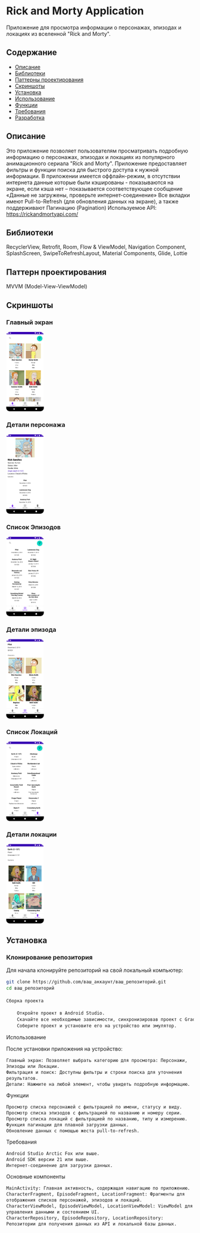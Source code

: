 # Rick and Morty Application

Приложение для просмотра информации о персонажах, эпизодах и локациях из вселенной "Rick and Morty".

## Содержание
- [Описание](#описание)
- [Библиотеки](#библиотеки)
- [Паттерны проектирования](#паттерн)
- [Скриншоты](#скриншоты)
- [Установка](#установка)
- [Использование](#использование)
- [Функции](#функции)
- [Требования](#требования)
- [Разработка](#разработка)

## Описание

Это приложение позволяет пользователям просматривать подробную информацию о персонажах, эпизодах и локациях из популярного анимационного сериала "Rick and Morty". 
Приложение предоставляет фильтры и функции поиска для быстрого доступа к нужной информации. В приложении имеется оффлайн-режим, в отсутствии интернета данные которые были кэшированы - показываются на экране, если кэша нет – показывается соответствующее сообщение «Данные не загружены, проверьте интернет-соединение»
Все вкладки имеют Pull-to-Refresh (для обновления данных на экране), а также поддерживают Пагинацию (Pagination)
Используемое API: https://rickandmortyapi.com/ 

## Библиотеки

RecyclerView, Retrofit, Room, Flow & ViewModel, Navigation Component, SplashScreen, SwipeToRefreshLayout, Material Components, Glide, Lottie

## Паттерн проектирования

MVVM (Model-View-ViewModel)

## Скриншоты

### Главный экран
<img src="screenshots/characters_list_screenshot.png" alt="Главный экран" width="20%" height="20%"/>

### Детали персонажа
<img src="screenshots/character_details_screenshot.png" alt="Главный экран" width="20%" height="20%"/>

### Список Эпизодов
<img src="screenshots/episodes_list_screenshot.png" alt="Главный экран" width="20%" height="20%"/>

### Детали эпизода
<img src="screenshots/episode_details_screenshot.png" alt="Главный экран" width="20%" height="20%"/>

### Список Локаций
<img src="screenshots/locations_list_screenshot.png" alt="Главный экран" width="20%" height="20%"/>

### Детали локации
<img src="screenshots/location_details_screenshot.png" alt="Главный экран" width="20%" height="20%"/>


## Установка

### Клонирование репозитория

Для начала клонируйте репозиторий на свой локальный компьютер:

```bash
git clone https://github.com/ваш_аккаунт/ваш_репозиторий.git
cd ваш_репозиторий

Сборка проекта

    Откройте проект в Android Studio.
    Скачайте все необходимые зависимости, синхронизировав проект с Gradle.
    Соберите проект и установите его на устройство или эмулятор.

```

Использование

После установки приложения на устройство:

    Главный экран: Позволяет выбрать категорию для просмотра: Персонажи, Эпизоды или Локации.
    Фильтрация и поиск: Доступны фильтры и строки поиска для уточнения результатов.
    Детали: Нажмите на любой элемент, чтобы увидеть подробную информацию.

Функции

    Просмотр списка персонажей с фильтрацией по имени, статусу и виду.
    Просмотр списка эпизодов с фильтрацией по названию и номеру серии.
    Просмотр списка локаций с фильтрацией по названию, типу и измерению.
    Функция пагинации для плавной загрузки данных.
    Обновление данных с помощью жеста pull-to-refresh.

Требования

    Android Studio Arctic Fox или выше.
    Android SDK версии 21 или выше.
    Интернет-соединение для загрузки данных.

Основные компоненты

    MainActivity: Главная активность, содержащая навигацию по приложению.
    CharacterFragment, EpisodeFragment, LocationFragment: Фрагменты для отображения списков персонажей, эпизодов и локаций.
    CharacterViewModel, EpisodeViewModel, LocationViewModel: ViewModel для управления данными и состоянием UI.
    CharacterRepository, EpisodeRepository, LocationRepository: Репозитории для получения данных из API и локальной базы данных.

